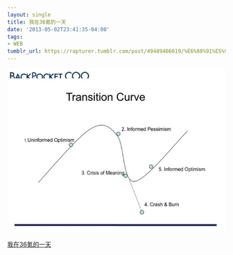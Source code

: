 ```yaml
---
layout: single
title: 我在36氪的一天
date: '2013-05-02T23:41:35-04:00'
tags:
- WEB
tumblr_url: https://rapturer.tumblr.com/post/49489406619/%E6%88%91%E5%9C%A836%E6%B0%AA%E7%9A%84%E4%B8%80%E5%A4%A9
---
```

 ![](/assets/img/tumblr_mm7e9boXZp1r6af0jo1_1280.jpg)  

[我在36氪的一天](http://www.36kr.com/p/202974.html)


